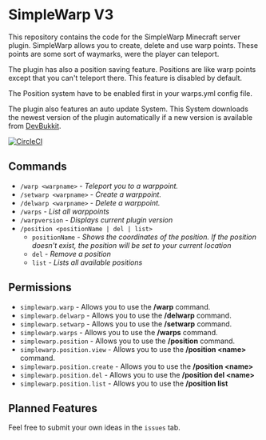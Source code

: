 # SimpleWarp V3

This repository contains the code for the SimpleWarp Minecraft server plugin. SimpleWarp allows you to create, delete and use 
warp points. These points are some sort of waymarks, were the player can teleport.

The plugin has also a position saving feature. Positions are like warp points except that you can't teleport there.
This feature is disabled by default.

The Position system have to be enabled first in your warps.yml config file.

The plugin also features an auto update System. This System downloads the newest version of the plugin automatically if a new version is available from [DevBukkit](https://dev.bukkit.org/).

[![CircleCI](https://circleci.com/gh/marylieh/SimpleWarpV3/tree/main.svg?style=shield)](https://circleci.com/gh/marylieh/SimpleWarpV3/tree/main)
## Commands

* `/warp <warpname>` - *Teleport you to a warppoint.*
* `/setwarp <warpname>` - *Create a warppoint.*
* `/delwarp <warpname>` - *Delete a warppoint.*
* `/warps` - *List all warppoints*
* `/warpversion` - *Displays current plugin version*
* `/position <positionName | del | list>`
  * `positionName` - *Shows the coordinates of the position. If the position doesn't exist, the position will be set to your current location*
  * `del` - *Remove a position*
  * `list` - *Lists all available positions*

## Permissions

* `simplewarp.warp` - Allows you to use the **/warp** command.
* `simplewarp.delwarp` - Allows you to use the **/delwarp** command.
* `simplewarp.setwarp` - Allows you to use the **/setwarp** command.
* `simplewarp.warps` - Allows you to use the **/warps** command.
* `simplewarp.position` - Allows you to use the **/position** command.
* `simplewarp.position.view` - Allows you to use the **/position \<name>** command.
* `simplewarp.position.create` - Allows you to use the **/position \<name>**
* `simplewarp.position.del` - Allows you to use the **/position del \<name>**
* `simplewarp.position.list` - Allows you to use the **/position list**

## Planned Features

Feel free to submit your own ideas in the `issues` tab.
